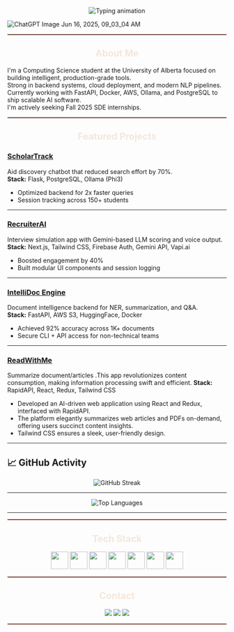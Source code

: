 <!-- Typing Animation (Mocha text color) -->
<p align="center">
  <img src="https://readme-typing-svg.demolab.com?font=Fira+Code&weight=500&pause=1000&color=F5E6DA&center=true&vCenter=true&width=500&lines=Hi%2C+I'm+Saher+Afrin+Khan;Software+Engineer+in+Progress;Building+LLM-integrated+tools+with+impact" alt="Typing animation" />
</p>

![ChatGPT Image Jun 16, 2025, 09_03_04 AM](https://github.com/user-attachments/assets/66ff86c3-4b56-48c8-9f19-47d92546d084)


<hr style="border: 0.5px solid #e0a899;">

<h2 align="center" style="color:#f5e6da;">About Me</h2>

I'm a Computing Science student at the University of Alberta focused on building intelligent, production-grade tools.  
Strong in backend systems, cloud deployment, and modern NLP pipelines.  
Currently working with FastAPI, Docker, AWS, Ollama, and PostgreSQL to ship scalable AI software.  
I'm actively seeking Fall 2025 SDE internships.

<hr style="border: 0.5px solid #e0a899;">

<h2 align="center" style="color:#f5e6da;">Featured Projects</h2>

### [ScholarTrack](https://github.com/saherafr/ScholarTrack)  
Aid discovery chatbot that reduced search effort by 70%.  
**Stack:** Flask, PostgreSQL, Ollama (Phi3)  
- Optimized backend for 2x faster queries  
- Session tracking across 150+ students

---

### [RecruiterAI](https://github.com/saherafr/preppwise)  
Interview simulation app with Gemini-based LLM scoring and voice output.  
**Stack:** Next.js, Tailwind CSS, Firebase Auth, Gemini API, Vapi.ai  
- Boosted engagement by 40%  
- Built modular UI components and session logging

---

### [IntelliDoc Engine](https://github.com/saherafr/intelli-doc-engine)  
Document intelligence backend for NER, summarization, and Q&A.  
**Stack:** FastAPI, AWS S3, HuggingFace, Docker  
- Achieved 92% accuracy across 1K+ documents  
- Secure CLI + API access for non-technical teams

---

### [ReadWithMe](https://github.com/saherafr/ReadWithMe) 
Summarize document/articles .This app revolutionizes content consumption, making information processing swift and efficient.
**Stack:** RapidAPI, React, Redux, Tailwind CSS 
- Developed an AI-driven web application using React and Redux, interfaced with RapidAPI.
- The platform elegantly summarizes web articles and PDFs on-demand, offering users succinct content insights.
- Tailwind CSS ensures a sleek, user-friendly design. 


---

## 📈 GitHub Activity 

<p align="center">
  <img src="https://streak-stats.demolab.com?user=saherafr&theme=tokyonight&hide_border=true" alt="GitHub Streak" />
</p>

---



<p align="center">
  <img src="https://github-readme-stats.vercel.app/api/top-langs/?username=saherafr&layout=compact&theme=tokyonight&hide_border=true" alt="Top Languages" />
</p>

---



<hr style="border: 0.5px solid #e0a899;">

<h2 align="center" style="color:#f5e6da;">Tech Stack</h2>

<p align="center">
  <img src="https://cdn.jsdelivr.net/gh/devicons/devicon/icons/python/python-original.svg" width="40" />
  <img src="https://cdn.jsdelivr.net/gh/devicons/devicon/icons/java/java-original.svg" width="40" />
  <img src="https://cdn.jsdelivr.net/gh/devicons/devicon/icons/typescript/typescript-original.svg" width="40" />
  <img src="https://cdn.jsdelivr.net/gh/devicons/devicon/icons/docker/docker-original.svg" width="40" />
  <img src="https://cdn.jsdelivr.net/gh/devicons/devicon/icons/postgresql/postgresql-original.svg" width="40" />
  <img src="https://cdn.jsdelivr.net/gh/devicons/devicon/icons/mongodb/mongodb-original.svg" width="40" />
  <img src="https://cdn.jsdelivr.net/gh/devicons/devicon/icons/fastapi/fastapi-original.svg" width="40" />
  
</p>

<hr style="border: 0.5px solid #e0a899;">

<h2 align="center" style="color:#f5e6da;">Contact</h2>

<p align="center">
  <a href="https://www.linkedin.com/in/saher-khan-961208216/"><img src="https://img.shields.io/badge/LinkedIn-c58b75?style=flat-square&logo=linkedin&logoColor=white"/></a>
  <a href="https://saher-khan.vercel.app/"><img src="https://img.shields.io/badge/Portfolio-Visit-c58b75?style=flat-square"/></a>
  <a href="mailto:saherafr@ualberta.ca"><img src="https://img.shields.io/badge/Email-Contact-c58b75?style=flat-square&logo=gmail&logoColor=white"/></a>
</p>

<hr style="border: 0.5px solid #e0a899;">


<!--
**saherafr/saherafr** is a ✨ _special_ ✨ repository because its `README.md` (this file) appears on your GitHub profile.

Here are some ideas to get you started:

- 🔭 I’m currently working on ...
- 🌱 I’m currently learning ...
- 👯 I’m looking to collaborate on ...
- 🤔 I’m looking for help with ...
- 💬 Ask me about ...
- 📫 How to reach me: ...
- 😄 Pronouns: ...
- ⚡ Fun fact: ...
-->
